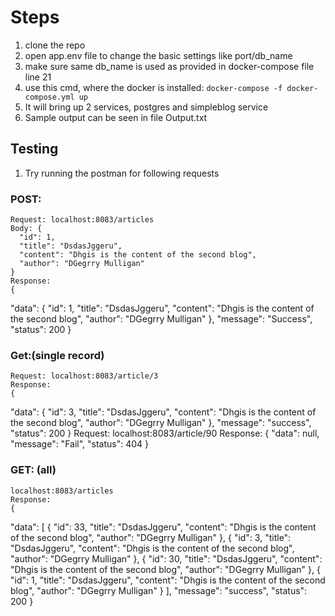 # Steps
1. clone the repo
1. open app.env file to change the basic settings like port/db_name
1. make sure same db_name is used as provided in docker-compose file line 21
1. use this cmd, where the docker is installed:
`docker-compose -f docker-compose.yml up`
1. It will bring up 2 services, postgres and simpleblog service
1. Sample output can be seen in file Output.txt


## Testing
1. Try running the postman for following requests
### POST:
	Request: localhost:8083/articles
	Body: {
      "id": 1,
      "title": "DsdasJggeru",
      "content": "Dhgis is the content of the second blog",
      "author": "DGegrry Mulligan"
    }
    Response: 
    {
  "data": {
    "id": 1,
    "title": "DsdasJggeru",
    "content": "Dhgis is the content of the second blog",
    "author": "DGegrry Mulligan"
  },
  "message": "Success",
  "status": 200
}

### Get:(single record)
	Request: localhost:8083/article/3
	Response:
	{
  "data": {
    "id": 3,
    "title": "DsdasJggeru",
    "content": "Dhgis is the content of the second blog",
    "author": "DGegrry Mulligan"
  },
  "message": "success",
  "status": 200
}
	Request: localhost:8083/article/90
	Response:
	{
  "data": null,
  "message": "Fail",
  "status": 404
}

### GET: (all)
	localhost:8083/articles
	Response:
	{
  "data": [
    {
      "id": 33,
      "title": "DsdasJggeru",
      "content": "Dhgis is the content of the second blog",
      "author": "DGegrry Mulligan"
    },
    {
      "id": 3,
      "title": "DsdasJggeru",
      "content": "Dhgis is the content of the second blog",
      "author": "DGegrry Mulligan"
    },
    {
      "id": 30,
      "title": "DsdasJggeru",
      "content": "Dhgis is the content of the second blog",
      "author": "DGegrry Mulligan"
    },
    {
      "id": 1,
      "title": "DsdasJggeru",
      "content": "Dhgis is the content of the second blog",
      "author": "DGegrry Mulligan"
    }
  ],
  "message": "success",
  "status": 200
}

